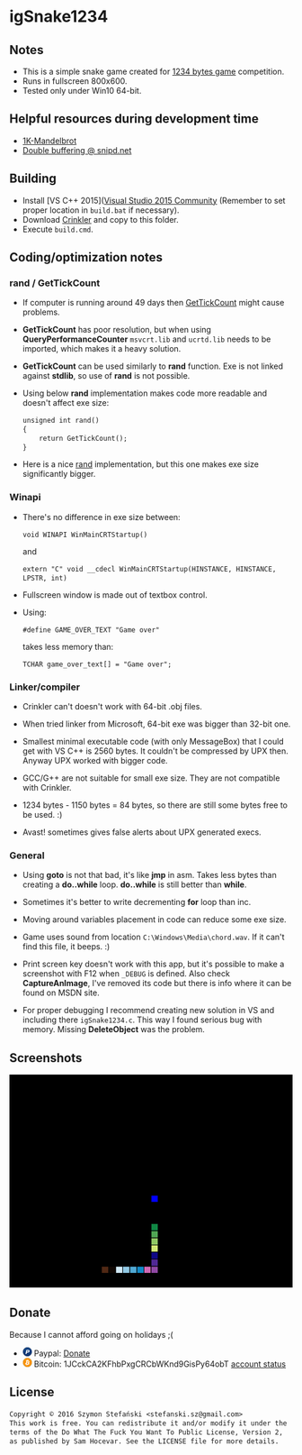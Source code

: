 # igSnake1234

## Notes

* This is a simple snake game created for
  [1234 bytes game](http://gynvael.coldwind.pl/?id=624) competition.
* Runs in fullscreen 800x600.
* Tested only under Win10 64-bit.

## Helpful resources during development time

* [1K-Mandelbrot](http://www.humus.name/index.php?page=3D&ID=85)
* [Double buffering @ snipd.net](http://snipd.net/double-buffering-with-a-back-buffer-in-vc)

## Building

* Install [VS C++ 2015]([Visual Studio 2015 Community](https://www.visualstudio.com/en-us/products/visual-studio-community-vs.aspx)
  (Remember to set proper location in `build.bat` if necessary).
* Download [Crinkler](http://crinkler.net/) and copy to this folder.
* Execute `build.cmd`.

## Coding/optimization notes

### rand / GetTickCount

* If computer is running around 49 days then
  [GetTickCount](https://msdn.microsoft.com/pl-pl/library/windows/desktop/ms724408.aspx)
  might cause problems.

* **GetTickCount** has poor resolution, but when using **QueryPerformanceCounter**
  `msvcrt.lib` and `ucrtd.lib` needs to be imported,
  which makes it a heavy solution.

* **GetTickCount** can be used similarly to **rand** function.
  Exe is not linked against **stdlib**, so use of **rand** is not possible.

* Using below **rand** implementation makes code more readable and doesn't
  affect exe size:

  ```
  unsigned int rand()
  {
      return GetTickCount();
  }
  ```
* Here is a nice
  [rand](https://stackoverflow.com/questions/7602919/how-do-i-generate-random-numbers-without-rand-function)
  implementation, but this one makes exe size significantly bigger.

### Winapi

* There's no difference in exe size between:

  ```
  void WINAPI WinMainCRTStartup()
  ```

  and

  ```
  extern "C" void __cdecl WinMainCRTStartup(HINSTANCE, HINSTANCE, LPSTR, int)
  ```

* Fullscreen window is made out of textbox control.

* Using:

  ```
  #define GAME_OVER_TEXT "Game over"
  ```

  takes less memory than:

  ```
  TCHAR game_over_text[] = "Game over";
  ```

### Linker/compiler

* Crinkler can't doesn't work with 64-bit .obj files.

* When tried linker from Microsoft, 64-bit exe was bigger than 32-bit one.

* Smallest minimal executable code (with only MessageBox) that I could get
  with VS C++ is 2560 bytes. It couldn't be compressed by UPX then.
  Anyway UPX worked with bigger code.

* GCC/G++ are not suitable for small exe size.
  They are not compatible with Crinkler.

* 1234 bytes - 1150 bytes = 84 bytes, so there are still some bytes free
  to be used. :)

* Avast! sometimes gives false alerts about UPX generated execs.

### General

* Using **goto** is not that bad, it's like **jmp** in asm.
  Takes less bytes than creating a **do..while** loop.
  **do..while** is still better than **while**.

* Sometimes it's better to write decrementing **for** loop than inc.

* Moving around variables placement in code can reduce some exe size.

* Game uses sound from location `C:\Windows\Media\chord.wav`.
  If it can't find this file, it beeps. :)

* <keyb>Print screen</keyb> key doesn't work with this app, but it's possible
  to make a screenshot with <keyb>F12</keyb> when `_DEBUG` is defined.
  Also check **CaptureAnImage**, I've removed its code but there is info
  where it can be found on MSDN site.

* For proper debugging I recommend creating new solution in VS and including
  there `igSnake1234.c`.
  This way I found serious bug with memory.
  Missing **DeleteObject** was the problem.

## Screenshots

![igSnake1234](markdown/screenshot.png)

## Donate

Because I cannot afford going on holidays ;(

* ![Paypal](markdown/paypal.png) Paypal: [Donate](https://www.paypal.com/cgi-bin/webscr?cmd=_donations&business=8BFFJT96MYZZY&lc=PL&item_name=Szymon%20Stefanski&currency_code=PLN&bn=PP%2dDonationsBF%3abtn_donateCC_LG%2egif%3aNonHosted)
* ![Bitcoin](markdown/bitcoin.png) Bitcoin: 1JCckCA2KFhbPxgCRCbWKnd9GisPy64obT [account status](https://blockchain.info/address/1JCckCA2KFhbPxgCRCbWKnd9GisPy64obT)

## License

```
Copyright © 2016 Szymon Stefański <stefanski.sz@gmail.com>
This work is free. You can redistribute it and/or modify it under the
terms of the Do What The Fuck You Want To Public License, Version 2,
as published by Sam Hocevar. See the LICENSE file for more details.
```
